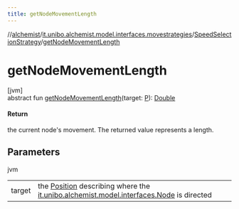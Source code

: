 ```yaml
---
title: getNodeMovementLength
---
```

//[alchemist](../../../index.html)/[it.unibo.alchemist.model.interfaces.movestrategies](../index.html)/[SpeedSelectionStrategy](index.html)/[getNodeMovementLength](get-node-movement-length.html)



# getNodeMovementLength



[jvm]\
abstract fun [getNodeMovementLength](get-node-movement-length.html)(target: [P](../../it.unibo.alchemist.model.interfaces/-route/index.html)): [Double](https://kotlinlang.org/api/latest/jvm/stdlib/kotlin/-double/index.html)



#### Return



the current node's movement. The returned value represents a length.



## Parameters


jvm

| | |
|---|---|
| target | the [Position](../../it.unibo.alchemist.model.interfaces/-position/index.html) describing where the [it.unibo.alchemist.model.interfaces.Node](../../it.unibo.alchemist.model.interfaces/-node/index.html) is directed |





